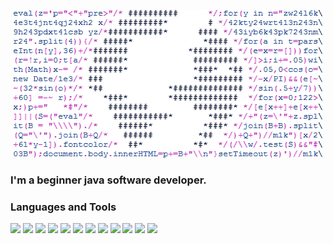 <p align="center"> <img src="https://github.com/ArtemAlt/ArtemAlt/blob/main/assets/6AIJtr5.gif" alt=""/></p>

### I'm a beginner java software developer. 

### Languages and Tools

![](https://img.shields.io/badge/Java-black?style=for-the-badge&logo=java&logoColor=#007396)
![](https://img.shields.io/badge/Spring-black?style=for-the-badge&logo=spring&logoColor=#6DB33F)
![](https://img.shields.io/badge/Springboot-black?style=for-the-badge&logo=springboot&logoColor=#6DB33F)
![](https://img.shields.io/badge/PostgreSQL-black?style=for-the-badge&logo=postgresql&logoColor=#4169E1)
![](https://img.shields.io/badge/Hibernate-black?style=for-the-badge&logo=hibernate)
![](https://img.shields.io/badge/Docker-black?style=for-the-badge&logo=docker&logoColor=#2496ED)
![](https://img.shields.io/badge/Flutter-black?style=for-the-badge&logo=flutter&logoColor=blue)
![](https://img.shields.io/badge/Dart-black?style=for-the-badge&logo=dart&logoColor=blue)
![](https://img.shields.io/badge/JUnit-black?style=for-the-badge&logo=junit5&logoColor=#25A162)
![](https://img.shields.io/badge/Farebase-black?style=for-the-badge&logo=firebase&logoColor=#25A162)
![](https://img.shields.io/badge/html-black?style=for-the-badge&logo=html5&logoColor=#25A162)
![](https://img.shields.io/badge/css-black?style=for-the-badge&logo=css3&logoColor=#25A162)

